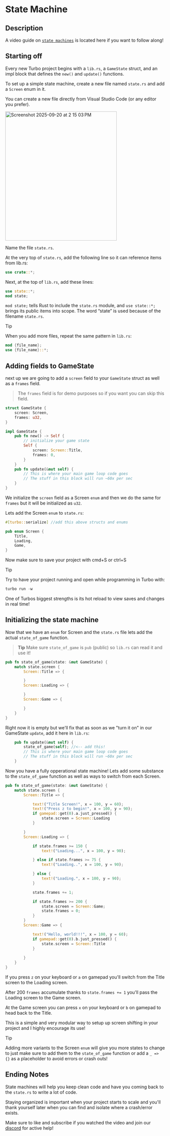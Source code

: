 # State Machine

## Description

A video guide on [`state machines`](https://www.youtube.com/watch?v=6XMg5csFccw&t=2s) is located here if you want to follow along!

## Starting off

Every new Turbo project begins with a `lib.rs`, a `GameState` struct, and an impl block that defines the `new()` and `update()` functions. 

To set up a simple state machine, create a new file named `state.rs` and add a `Screen` enum in it. 

You can create a new file directly from Visual Studio Code (or any editor you prefer).

<img width="351" height="407" alt="Screenshot 2025-09-20 at 2 15 03 PM" src="https://github.com/user-attachments/assets/bd17eaba-7d50-46af-b0c4-eda42cd423f6" />

Name the file `state.rs`. 

At the very top of `state.rs`, add the following line so it can reference items from lib.rs:

```rust
use crate::*;
```

Next, at the top of `lib.rs`, add these lines:

```rust
use state::*;
mod state;
```
`mod state;` tells Rust to include the `state.rs` module, and `use state::*;` brings its public items into scope. The word “state” is used because of the filename `state.rs`.

> [!TIP]
> When you add more files, repeat the same pattern in `lib.rs`:
>
> ```rust
> mod {file_name};
> use {file_name}::*;
> ```

## Adding fields to GameState

next up we are going to add a `screen` field to your `GameState` struct as well as a `frames` field. 

> The `frames` field is for demo purposes so if you want you can skip this field.

```rust
struct GameState {
    screen: Screen,
    frames: u32,
}

impl GameState {
    pub fn new() -> Self {
        // initialize your game state
        Self { 
            screen: Screen::Title,
            frames: 0,  
        }
    }
    pub fn update(&mut self) {
        // This is where your main game loop code goes
        // The stuff in this block will run ~60x per sec
    }
}
```

We initialize the `screen` field as a Screen `enum` and then we do the same for `frames` but it will be initialized as `u32`.

Lets add the Screen `enum` to `state.rs`:

```rust
#[turbo::serialize] //add this above structs and enums

pub enum Screen {
    Title,
    Loading,
    Game,
}
```
Now make sure to save your project with cmd+S or ctrl+S

> [!TIP]
> Try to have your project running and open while programming in Turbo with: 
>
> ```rust
> turbo run -w
> ```
>
> One of Turbos biggest strengths is its hot reload to view saves and changes in real time!


## Initializing the state machine

Now that we have an `enum` for Screen and the `state.rs` file lets add the actual `state_of_game` function.
> **Tip** Make sure `state_of_game` is `pub` (public) so `lib.rs` can read it and use it!
```rust
pub fn state_of_game(state: &mut GameState) {
    match state.screen {
        Screen::Title => {

        }
        Screen::Loading => {

        }
        Screen::Game => {

        }
    }
}
```

Right now it is empty but we'll fix that as soon as we "turn it on" in our GameState `update`, add it here in `lib.rs`:

```rust
    pub fn update(&mut self) {
        state_of_game(self); //<-- add this!
        // This is where your main game loop code goes
        // The stuff in this block will run ~60x per sec
    }
```

Now you have a fully opperational state machine! Lets add some substance to the `state_of_game` function as well as ways to switch from each Screen.

```rust
pub fn state_of_game(state: &mut GameState) {
    match state.screen {
        Screen::Title => {

            text!("Title Screen!", x = 100, y = 60);
            text!("Press z to begin!", x = 100, y = 90);
            if gamepad::get(0).a.just_pressed() {
                state.screen = Screen::Loading
            }

        }
        Screen::Loading => {

            if state.frames >= 150 {
                text!("Loading...", x = 100, y = 90);

            } else if state.frames >= 75 {
                text!("Loading..", x = 100, y = 90);

            } else {
                text!("Loading.", x = 100, y = 90);
            }

            state.frames += 1;

            if state.frames >= 200 {
                state.screen = Screen::Game;
                state.frames = 0;
            }
        }
        Screen::Game => {

            text!("Hello, world!!!", x = 100, y = 60);
            if gamepad::get(0).b.just_pressed() {
                state.screen = Screen::Title
            }
            
        }
    }
}
```

If you press `z` on your keyboard or `a` on gamepad you'll switch from the Title screen to the Loading screen.

After 200 `frames` accumulate thanks to `state.frames += 1` you'll pass the Loading screen to the Game screen.

At the Game screen you can press `x` on your keyboard or `b` on gamepad to head back to the Title.

This is a simple and very modular way to setup up screen shifting in your project and I highly encourage its use!

> [!TIP]
> Adding more variants to the Screen `enum` will give you more states to change to just make sure to add them to the `state_of_game` function or add a `_ => {}` as a placeholder to avoid errors or crash outs!


## Ending Notes

State machines will help you keep clean code and have you coming back to the `state.rs` to write a lot of code.

Staying organized is important when your project starts to scale and you'll thank yourself later when you can find and isolate where a crash/error exists.

Make sure to like and subscribe if you watched the video and join our [discord](discord.gg/V5YWWvQvKW) for active help! 


